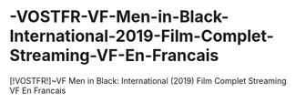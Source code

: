 # -VOSTFR-VF-Men-in-Black-International-2019-Film-Complet-Streaming-VF-En-Francais
[!VOSTFR!]~VF Men in Black: International (2019) Film Complet Streaming VF En Francais
